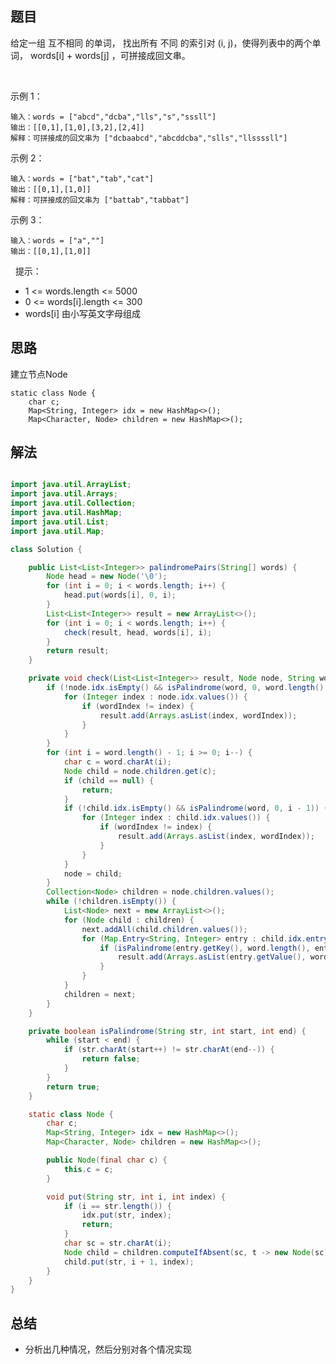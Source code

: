 
## 题目

给定一组 互不相同 的单词， 找出所有 不同 的索引对 (i, j)，使得列表中的两个单词， words[i] + words[j] ，可拼接成回文串。

 

示例 1：

    输入：words = ["abcd","dcba","lls","s","sssll"]
    输出：[[0,1],[1,0],[3,2],[2,4]] 
    解释：可拼接成的回文串为 ["dcbaabcd","abcddcba","slls","llssssll"]
示例 2：

    输入：words = ["bat","tab","cat"]
    输出：[[0,1],[1,0]] 
    解释：可拼接成的回文串为 ["battab","tabbat"]
示例 3：

    输入：words = ["a",""]
    输出：[[0,1],[1,0]]
 
提示：

- 1 <= words.length <= 5000
- 0 <= words[i].length <= 300
- words[i] 由小写英文字母组成



## 思路

建立节点Node

    static class Node {
        char c;
        Map<String, Integer> idx = new HashMap<>();
        Map<Character, Node> children = new HashMap<>();


## 解法
```java

import java.util.ArrayList;
import java.util.Arrays;
import java.util.Collection;
import java.util.HashMap;
import java.util.List;
import java.util.Map;

class Solution {

    public List<List<Integer>> palindromePairs(String[] words) {
        Node head = new Node('\0');
        for (int i = 0; i < words.length; i++) {
            head.put(words[i], 0, i);
        }
        List<List<Integer>> result = new ArrayList<>();
        for (int i = 0; i < words.length; i++) {
            check(result, head, words[i], i);
        }
        return result;
    }

    private void check(List<List<Integer>> result, Node node, String word, int wordIndex) {
        if (!node.idx.isEmpty() && isPalindrome(word, 0, word.length() - 1)) {
            for (Integer index : node.idx.values()) {
                if (wordIndex != index) {
                    result.add(Arrays.asList(index, wordIndex));
                }
            }
        }
        for (int i = word.length() - 1; i >= 0; i--) {
            char c = word.charAt(i);
            Node child = node.children.get(c);
            if (child == null) {
                return;
            }
            if (!child.idx.isEmpty() && isPalindrome(word, 0, i - 1)) {
                for (Integer index : child.idx.values()) {
                    if (wordIndex != index) {
                        result.add(Arrays.asList(index, wordIndex));
                    }
                }
            }
            node = child;
        }
        Collection<Node> children = node.children.values();
        while (!children.isEmpty()) {
            List<Node> next = new ArrayList<>();
            for (Node child : children) {
                next.addAll(child.children.values());
                for (Map.Entry<String, Integer> entry : child.idx.entrySet()) {
                    if (isPalindrome(entry.getKey(), word.length(), entry.getKey().length() - 1)) {
                        result.add(Arrays.asList(entry.getValue(), wordIndex));
                    }
                }
            }
            children = next;
        }
    }

    private boolean isPalindrome(String str, int start, int end) {
        while (start < end) {
            if (str.charAt(start++) != str.charAt(end--)) {
                return false;
            }
        }
        return true;
    }

    static class Node {
        char c;
        Map<String, Integer> idx = new HashMap<>();
        Map<Character, Node> children = new HashMap<>();

        public Node(final char c) {
            this.c = c;
        }

        void put(String str, int i, int index) {
            if (i == str.length()) {
                idx.put(str, index);
                return;
            }
            char sc = str.charAt(i);
            Node child = children.computeIfAbsent(sc, t -> new Node(sc));
            child.put(str, i + 1, index);
        }
    }
}
```

## 总结

- 分析出几种情况，然后分别对各个情况实现 
